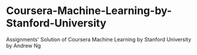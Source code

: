 # Coursera-Machine-Learning-by-Stanford-University
Assignments' Solution of Coursera Machine Learning by Stanford University by Andrew Ng
